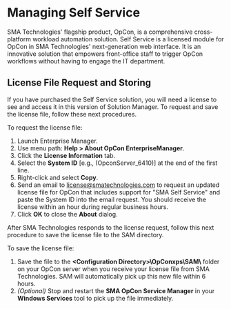 # Managing Self Service

SMA Technologies' flagship product, OpCon, is a comprehensive cross-platform workload automation solution. Self Service
is a licensed module for OpCon in SMA Technologies' next-generation web interface. It
is an innovative solution that empowers front-office staff to trigger
OpCon workflows without having to engage the IT department.

## License File Request and Storing

If you have purchased the Self Service solution, you will need a license to see and access it in this version of Solution
Manager. To request and save the license file, follow these next
procedures.

To request the license file:

1. Launch Enterprise Manager.
2. Use menu path: **Help \> About OpCon EnterpriseManager**.
3. Click the **License Information** tab.
4. Select the **System ID** \[e.g., (OpconServer_6410)\] at the end of the first line.
5. Right-click and select **Copy**.
6. Send an email to <license@smatechnologies.com> to request an updated
   license file for OpCon that includes support for "SMA Self Service"
   and paste the System ID into the email request. You should receive
   the license within an hour during regular business hours.
7. Click **OK** to close the **About** dialog.

After SMA Technologies responds to the license request, follow this next procedure to save the license file to the SAM
directory.

To save the license file:

1. Save the file to the **<Configuration
   Directory\>\\OpConxps\\SAM\\** folder on your OpCon server when you
   receive your license file from SMA Technologies. SAM will automatically pick up
   this new file within 6 hours.
2. _(Optional)_ Stop and restart the **SMA OpCon
   Service Manager** in your **Windows Services** tool to pick up the
   file immediately.
